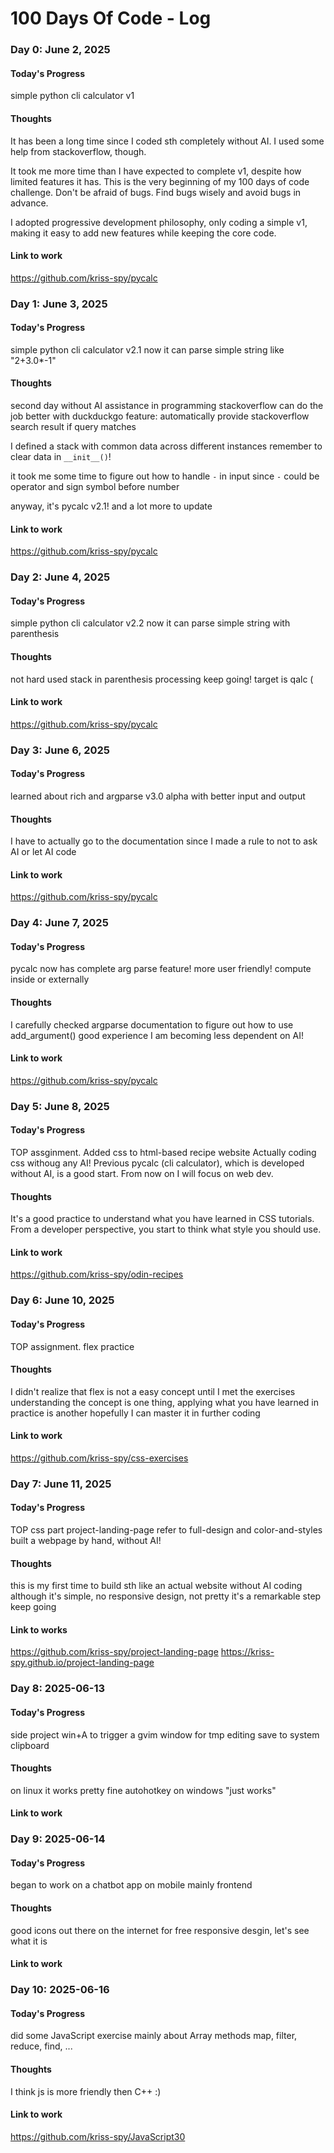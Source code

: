 # 100 Days Of Code - Log

### Day 0: June 2, 2025
<!-- ##### (delete me or comment me out)

**Today's Progress**: Fixed CSS, worked on canvas functionality for the app.

**Thoughts:** I really struggled with CSS, but, overall, I feel like I am slowly getting better at it. Canvas is still new for me, but I managed to figure out some basic functionality.

**Link to work:** [Calculator App](http://www.example.com) -->

#### Today's Progress

simple python cli calculator v1

#### Thoughts

It has been a long time since I coded sth completely without AI. I used some help from stackoverflow, though.

It took me more time than I have expected to complete v1, despite how limited features it has.
This is the very beginning of my 100 days of code challenge.
Don't be afraid of bugs. Find bugs wisely and avoid bugs in advance.

I adopted progressive development philosophy, only coding a simple v1, making it easy to add new features while keeping the core code.

#### Link to work

<https://github.com/kriss-spy/pycalc>

### Day 1: June 3, 2025

#### Today's Progress

simple python cli calculator v2.1
now it can parse simple string like "2+3.0*-1"

#### Thoughts

second day without AI assistance in programming
stackoverflow can do the job
better with duckduckgo feature: automatically provide stackoverflow search result if query matches

I defined a stack with common data across different instances
remember to clear data in `__init__()`!

it took me some time to figure out how to handle `-` in input
since `-` could be operator and sign symbol before number

anyway, it's pycalc v2.1!
and a lot more to update

#### Link to work

<https://github.com/kriss-spy/pycalc>

### Day 2: June 4, 2025

#### Today's Progress

simple python cli calculator v2.2
now it can parse simple string with parenthesis

#### Thoughts

not hard
used stack in parenthesis processing
keep going!
target is qalc (

#### Link to work

<https://github.com/kriss-spy/pycalc>

### Day 3: June 6, 2025

#### Today's Progress

learned about rich and argparse
v3.0 alpha with better input and output

#### Thoughts

I have to actually go to the documentation
since I made a rule to not to ask AI or let AI code

#### Link to work

<https://github.com/kriss-spy/pycalc>

### Day 4: June 7, 2025

#### Today's Progress

pycalc now has complete arg parse feature! more user friendly!
compute inside or externally

#### Thoughts

I carefully checked argparse documentation to figure out how to use add_argument()
good experience
I am becoming less dependent on AI!

#### Link to work

<https://github.com/kriss-spy/pycalc>

### Day 5: June 8, 2025

#### Today's Progress

TOP assginment.
Added css to html-based recipe website
Actually coding css withoug any AI!
Previous pycalc (cli calculator), which is developed without AI, is a good start.
From now on I will focus on web dev.

#### Thoughts

It's a good practice to understand what you have learned in CSS tutorials.
From a developer perspective, you start to think what style you should use.

#### Link to work

<https://github.com/kriss-spy/odin-recipes>

### Day 6: June 10, 2025

#### Today's Progress

TOP assignment.
flex practice

#### Thoughts

I didn't realize that flex is not a easy concept until I met the exercises
understanding the concept is one thing, applying what you have learned in practice is another
hopefully I can master it in further coding

#### Link to work

<https://github.com/kriss-spy/css-exercises>

### Day 7: June 11, 2025

#### Today's Progress

TOP css part project-landing-page
refer to full-design and color-and-styles
built a webpage by hand, without AI!

#### Thoughts

this is my first time to build sth like an actual website without AI coding
although it's simple, no responsive design, not pretty
it's a remarkable step
keep going

#### Link to works

<https://github.com/kriss-spy/project-landing-page>
<https://kriss-spy.github.io/project-landing-page>

### Day 8: 2025-06-13

#### Today's Progress

side project
win+A to trigger a gvim window for tmp editing
save to system clipboard

#### Thoughts

on linux it works pretty fine
autohotkey on windows "just works"

#### Link to work

### Day 9: 2025-06-14

#### Today's Progress

began to work on a chatbot app on mobile
mainly frontend

#### Thoughts

good icons out there on the internet for free
responsive desgin, let's see what it is

#### Link to work

### Day 10: 2025-06-16

#### Today's Progress

did some JavaScript exercise
mainly about Array methods
map, filter, reduce, find, ...

#### Thoughts

I think js is more friendly then C++ :)

#### Link to work

<https://github.com/kriss-spy/JavaScript30>
